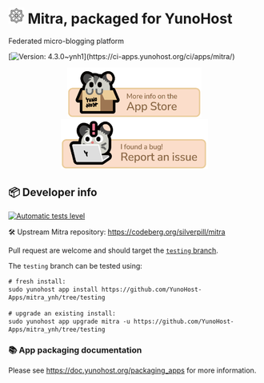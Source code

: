 <!--
N.B.: This README was automatically generated by <https://github.com/YunoHost/apps_tools/blob/main/readme_generator>
It shall NOT be edited by hand.
-->

<h1>
  <img src="https://raw.githubusercontent.com/YunoHost/apps/main/logos/mitra.png" width="32px" alt="Logo of Mitra">
  Mitra, packaged for YunoHost
</h1>

Federated micro-blogging platform

[![Version: 4.3.0~ynh1](https://img.shields.io/badge/Version-4.3.0~ynh1-rgba(0,150,0,1)?style=for-the-badge)](https://ci-apps.yunohost.org/ci/apps/mitra/)

<div align="center">
<a href="https://apps.yunohost.org/app/mitra"><img height="100px" src="https://github.com/YunoHost/yunohost-artwork/raw/refs/heads/main/badges/neopossum-badges/badge_more_info_on_the_appstore.svg"/></a>
<a href="https://github.com/YunoHost-Apps/mitra_ynh/issues"><img height="100px" src="https://github.com/YunoHost/yunohost-artwork/raw/refs/heads/main/badges/neopossum-badges/badge_report_an_issue.svg"/></a>
</div>

## 📦 Developer info

[![Automatic tests level](https://apps.yunohost.org/badge/cilevel/mitra)](https://ci-apps.yunohost.org/ci/apps/mitra/)

🛠️ Upstream Mitra repository: <https://codeberg.org/silverpill/mitra>

Pull request are welcome and should target the [`testing` branch](https://github.com/YunoHost-Apps/mitra_ynh/tree/testing).

The `testing` branch can be tested using:
```
# fresh install:
sudo yunohost app install https://github.com/YunoHost-Apps/mitra_ynh/tree/testing

# upgrade an existing install:
sudo yunohost app upgrade mitra -u https://github.com/YunoHost-Apps/mitra_ynh/tree/testing
```

### 📚 App packaging documentation

Please see <https://doc.yunohost.org/packaging_apps> for more information.